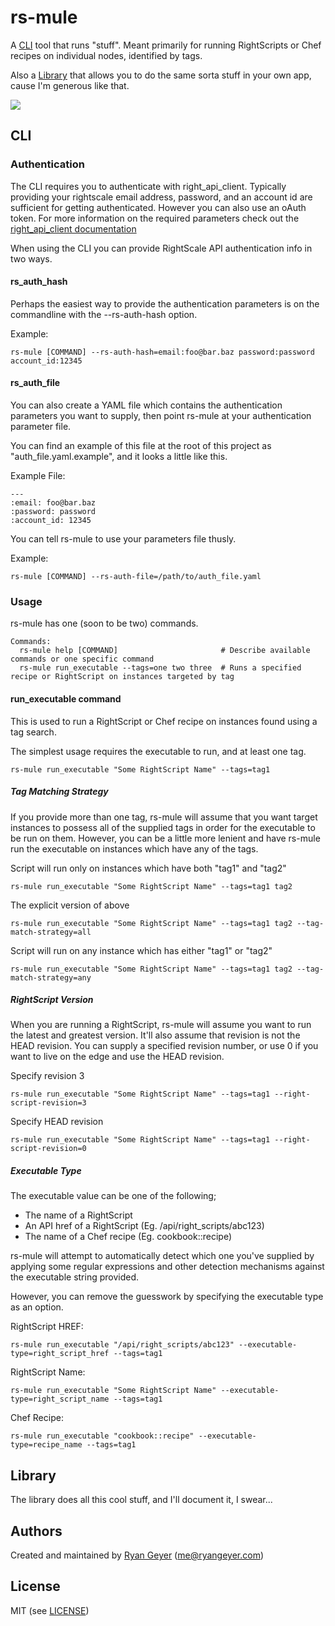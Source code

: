 # rs-mule

A [CLI](./#CLI) tool that runs "stuff".  Meant primarily for running RightScripts or Chef recipes on individual nodes, identified by tags.

Also a [Library](./#Library) that allows you to do the same sorta stuff in your own app, cause I'm generous like that.

[<img src="https://travis-ci.org/rgeyer/rs-mule.png" />](https://travis-ci.org/rgeyer/rs-mule)

## CLI

### Authentication
The CLI requires you to authenticate with right_api_client.  Typically providing
your rightscale email address, password, and an account id are sufficient for
getting authenticated.  However you can also use an oAuth token. For more
information on the required parameters check out the
[right_api_client documentation](https://github.com/rightscale/right_api_client)

When using the CLI you can provide RightScale API authentication info in two ways.

#### rs_auth_hash
Perhaps the easiest way to provide the authentication parameters is on the
commandline with the --rs-auth-hash option.

Example:
```
rs-mule [COMMAND] --rs-auth-hash=email:foo@bar.baz password:password account_id:12345
```

#### rs_auth_file
You can also create a YAML file which contains the authentication parameters you
want to supply, then point rs-mule at your authentication parameter file.

You can find an example of this file at the root of this project as
"auth_file.yaml.example", and it looks a little like this.

Example File:
```
---
:email: foo@bar.baz
:password: password
:account_id: 12345
```

You can tell rs-mule to use your parameters file thusly.

Example:
```
rs-mule [COMMAND] --rs-auth-file=/path/to/auth_file.yaml
```

### Usage

rs-mule has one (soon to be two) commands.

```
Commands:
  rs-mule help [COMMAND]                       # Describe available commands or one specific command
  rs-mule run_executable --tags=one two three  # Runs a specified recipe or RightScript on instances targeted by tag
```

#### run_executable command
This is used to run a RightScript or Chef recipe on instances found using a tag
search.

The simplest usage requires the executable to run, and at least one tag.
```
rs-mule run_executable "Some RightScript Name" --tags=tag1
```

##### Tag Matching Strategy
If you provide more than one tag, rs-mule will assume that you want target
instances to possess all of the supplied tags in order for the executable to be
run on them.  However, you can be a little more lenient and have rs-mule run the
executable on instances which have any of the tags.

Script will run only on instances which have both "tag1" and "tag2"
```
rs-mule run_executable "Some RightScript Name" --tags=tag1 tag2
```

The explicit version of above
```
rs-mule run_executable "Some RightScript Name" --tags=tag1 tag2 --tag-match-strategy=all
```

Script will run on any instance which has either "tag1" or "tag2"
```
rs-mule run_executable "Some RightScript Name" --tags=tag1 tag2 --tag-match-strategy=any
```

##### RightScript Version
When you are running a RightScript, rs-mule will assume you want to run the
latest and greatest version.  It'll also assume that revision is not the HEAD
revision.  You can supply a specified revision number, or use 0 if you want to
live on the edge and use the HEAD revision.

Specify revision 3
```
rs-mule run_executable "Some RightScript Name" --tags=tag1 --right-script-revision=3
```

Specify HEAD revision
```
rs-mule run_executable "Some RightScript Name" --tags=tag1 --right-script-revision=0
```

##### Executable Type
The executable value can be one of the following;
* The name of a RightScript
* An API href of a RightScript (Eg. /api/right_scripts/abc123)
* The name of a Chef recipe (Eg. cookbook::recipe)

rs-mule will attempt to automatically detect which one you've supplied by applying
some regular expressions and other detection mechanisms against the executable
string provided.

However, you can remove the guesswork by specifying the executable type as an
option.

RightScript HREF:
```
rs-mule run_executable "/api/right_scripts/abc123" --executable-type=right_script_href --tags=tag1
```

RightScript Name:
```
rs-mule run_executable "Some RightScript Name" --executable-type=right_script_name --tags=tag1
```

Chef Recipe:
```
rs-mule run_executable "cookbook::recipe" --executable-type=recipe_name --tags=tag1
```

## Library
The library does all this cool stuff, and I'll document it, I swear...

## Authors

Created and maintained by [Ryan Geyer][author] (<me@ryangeyer.com>)

## License

MIT (see [LICENSE][license])

[author]:           https://github.com/rgeyer
[issues]:           https://github.com/rgeyer/rs-mule/issues
[license]:          https://github.com/rgeyer/rs-mule/blob/master/LICENSE
[repo]:             https://github.com/rgeyer/rs-mule